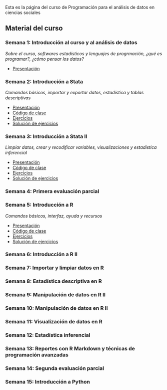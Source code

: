 
Esta es la página del curso de Programación para el análisis de datos en ciencias sociales

## Material del curso

### Semana 1: Introducción al curso y al análisis de datos
*Sobre el curso, softwares estadísticos y lenguajes de progrmación, ¿qué es programar?, ¿cómo pensar los datos?*
- [Presentación](/general/semana-1.html)

### Semana 2: Introducción a Stata
*Comandos básicos, importar y exportar datos, estadística y tablas descriptivas*
- [Presentación](/stata/semana-2.html)
- [Código de clase](/do-files/clase-semana-2.do)
- [Ejercicios](/do-files/ej-semana-2.do)
- [Solución de ejercicios](/do-files/soluciones-semana-2.do)

### Semana 3: Introducción a Stata II
*Limpiar datos, crear y recodificar variables, visualizaciones y estadística inferencial*
- [Presentación](/stata/semana-3.html)
- [Código de clase](/do-files/clase-semana-3.do)
- [Ejercicios](/do-files/ej-semana-3.do)
- [Solución de ejercicios](/do-files/soluciones-semana-3.do)

### Semana 4: Primera evaluación parcial

### Semana 5: Introducción a R
*Comandos básicos, interfaz, ayuda y recursos*
- [Presentación](/stata/semana-5.html)
- [Código de clase](/scripts/semana_5_codigo.R)
- [Ejercicios](/scripts/semana_5_ej.R)
- [Solución de ejercicios](/scripts/semana_5_ej_sol.R)

### Semana 6: Introducción a R II

### Semana 7: Importar y limpiar datos en R

### Semana 8: Estadística descriptiva en R

### Semana 9: Manipulación de datos en R II

### Semana 10: Manipulación de datos en R II

### Semana 11: Visualización de datos en R

### Semana 12: Estadística inferencial

### Semana 13: Reportes con R Markdown y técnicas de programación avanzadas

### Semana 14: Segunda evaluación parcial

### Semana 15: Introducción a Python






